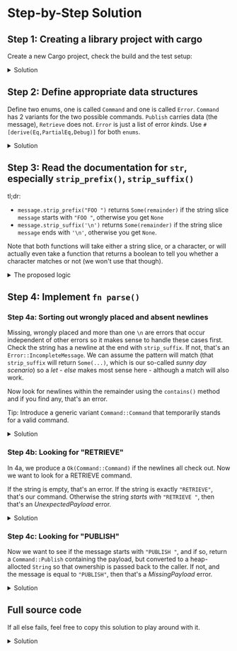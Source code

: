 # Step-by-Step Solution

## Step 1: Creating a library project with cargo

Create a new Cargo project, check the build and the test setup:

<details>
  <summary>Solution</summary>

```console
cargo new --lib simple-db
cd simple-db
cargo build
cargo test
```

</details>

## Step 2: Define appropriate data structures

Define two enums, one is called `Command` and one is called `Error`. `Command` has 2 variants for the two possible commands. `Publish` carries data (the message), `Retrieve` does not. `Error` is just a list of error *kinds*. Use `#[derive(Eq,PartialEq,Debug)]` for both `enums`.

<details>
  <summary>Solution</summary>

```rust, ignore
{{#include ../../exercise-solutions/simple-db/step2/src/lib.rs}}
```

</details>

## Step 3: Read the documentation for `str`, especially `strip_prefix()`, `strip_suffix()`

tl;dr:

* `message.strip_prefix("FOO ")` returns `Some(remainder)` if the string slice `message` starts with `"FOO "`, otherwise you get `None`
* `message.strip_suffix('\n')` returns `Some(remainder)` if the string slice `message` ends with `'\n'`, otherwise you get `None`.

Note that both functions will take either a string slice, or a character, or will actually even take a function that returns a boolean to tell you whether a character matches or not (we won't use that though).

<details>
  <summary>The proposed logic</summary>

1. Check if the string ends with the char `'\n'` - if so, keep the rest of it, otherwise return an error.

2. Check if the remainder still contains a `'\n'` - if so, return an error.

3. Check if the remainder is empty - if so, return an error.

4. Check if the remainder begins with `"PUBLISH "` - if so, return `Ok(Command::Publish(...))` with the payload upconverted to a `String`

5. Check if the remainder is `"PUBLISH"` - if so, return an error because the mandatory payload is missing.

6. Check if the remainder begins with `"RETRIEVE "` - if so, return an error because that command should not have anything after it.

7. Check if the remainder is `"RETRIEVE"` - if so, return `Ok(Command::Retrieve)`

8. Otherwise, return an unknown command error.

</details>

## Step 4: Implement `fn parse()`

### Step 4a: Sorting out wrongly placed and absent newlines

Missing, wrongly placed and more than one `\n` are errors that occur independent of other errors so it makes sense to handle these cases first. Check the string has a newline at the end with `strip_suffix`. If not, that's an `Error::IncompleteMessage`. We can assume the pattern will match (that `strip_suffix` will return `Some(...)`, which is our so-called *sunny day scenario*) so a *let - else* makes most sense here - although a match will also work.

Now look for newlines within the remainder using the `contains()` method and if you find any, that's an error.

Tip: Introduce a generic variant `Command::Command` that temporarily stands for a valid command.

<details>
  <summary>Solution</summary>

```rust, ignore
{{#include ../../exercise-solutions/simple-db/step4a/src/lib.rs:18:27}}
```

</details>

### Step 4b: Looking for "RETRIEVE"

In 4a, we produce a `Ok(Command::Command)` if the newlines all check out. Now we want to look for a RETRIEVE command.

If the string is empty, that's an error. If the string is exactly `"RETRIEVE"`, that's our command. Otherwise the string *starts with* `"RETRIEVE "`, then that's an *UnexpectedPayload* error.

<details>
  <summary>Solution</summary>

```rust, ignore
{{#include ../../exercise-solutions/simple-db/step4b/src/lib.rs:18:34}}
```

</details>

### Step 4c: Looking for "PUBLISH"

Now we want to see if the message starts with `"PUBLISH "`, and if so, return a `Command::Publish` containing the payload, but converted to a heap-allocted `String` so that ownership is passed back to the caller. If not, and the message is equal to `"PUBLISH"`, then that's a *MissingPayload* error.

<details>
  <summary>Solution</summary>

```rust, ignore
{{#include ../../exercise-solutions/simple-db/step4c/src/lib.rs:18:38}}
```

</details>

## Full source code

If all else fails, feel free to copy this solution to play around with it.

<details>
  <summary>Solution</summary>

```rust
{{#include ../../exercise-solutions/simple-db/step4c/src/lib.rs}}
```

</details>
